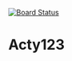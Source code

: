 [![Board Status](https://antonysan.visualstudio.com/2aaf318d-49e1-4a4d-a6aa-836748d8be23/3bc58a29-4678-49f6-9317-fbe0a5fa322a/_apis/work/boardbadge/549d8503-5706-4053-96b6-331d5cfef832)](https://antonysan.visualstudio.com/2aaf318d-49e1-4a4d-a6aa-836748d8be23/_boards/board/t/3bc58a29-4678-49f6-9317-fbe0a5fa322a/Microsoft.RequirementCategory)
# Acty123